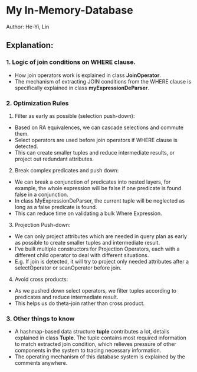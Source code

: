 # My In-Memory-Database
Author: He-Yi, Lin

## Explanation:
### 1. Logic of join conditions on WHERE clause.
- How join operators work is explained in class **JoinOperator**.
- The mechanism of extracting JOIN conditions from the WHERE clause is specifically explained in class **myExpressionDeParser**.

### 2. Optimization Rules
1. Filter as early as possible (selection push-down): 
- Based on RA equivalences, we can cascade selections and commute them.
- Select operators are used before join operators if WHERE clause is detected. 
- This can create smaller tuples and reduce intermediate results, or project out redundant attributes.
2. Break complex predicates and push down: 
- We can break a conjunction of predicates into nested layers, for example, the whole expression will be false if one predicate is found false in a conjunction.
- In class MyExpressionDeParser, the current tuple will be neglected as long as a false predicate is found.
- This can reduce time on validating a bulk Where Expression.
3. Projection Push-down: 
- We can only project attributes which are needed in query plan as early as possible to create smaller tuples and intermediate result.
- I've built multiple constructors for Projection Operators, each with a different child operator to deal with different situations. 
- E.g. If join is detected, it will try to project only needed attributes after a selectOperator or scanOperator before join.  
4. Avoid cross products:
- As we pushed down select operators, we filter tuples according to predicates and reduce intermediate result.
- This helps us do theta-join rather than cross product.

### 3. Other things to know
- A hashmap-based data structure **tuple** contributes a lot, details explained in class **Tuple**. The tuple contains most required information to match extracted join condition, which relieves pressure of other components in the system to tracing necessary information. 
- The operating mechanism of this database system is explained by the comments anywhere.